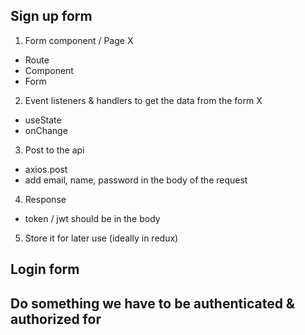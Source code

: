 ## Sign up form

1. Form component / Page X

- Route
- Component
- Form

2. Event listeners & handlers to get the data from the form X

- useState
- onChange

3. Post to the api

- axios.post
- add email, name, password in the body of the request

4. Response

- token / jwt should be in the body

5. Store it for later use (ideally in redux)

## Login form

## Do something we have to be authenticated & authorized for
